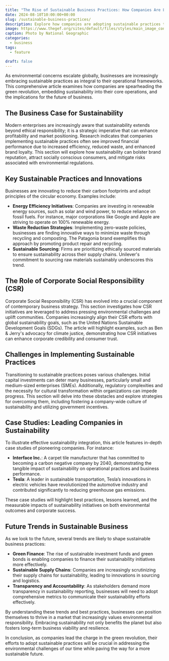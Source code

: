 ```yaml
---
title: "The Rise of Sustainable Business Practices: How Companies Are Leading the Green Revolution"
date: 2024-08-10T10:00:00+00:00
slug: /sustainable-business-practices/
description: Explore how companies are adopting sustainable practices to address environmental challenges and drive long-term growth.
image: https://www.thegef.org/sites/default/files/styles/main_image_content_width/public/windmill_0.jpg?h=e85f6c07&itok=PPxfC1OM
caption: Photo by National Geographic
categories:
  - business
tags:
  - feature

draft: false
---
```


As environmental concerns escalate globally, businesses are increasingly embracing sustainable practices as integral to their operational frameworks. This comprehensive article examines how companies are spearheading the green revolution, embedding sustainability into their core operations, and the implications for the future of business.

## The Business Case for Sustainability

Modern enterprises are increasingly aware that sustainability extends beyond ethical responsibility; it is a strategic imperative that can enhance profitability and market positioning. Research indicates that companies implementing sustainable practices often see improved financial performance due to increased efficiency, reduced waste, and enhanced brand loyalty. This section will explore how sustainability can bolster brand reputation, attract socially conscious consumers, and mitigate risks associated with environmental regulations.

## Key Sustainable Practices and Innovations

Businesses are innovating to reduce their carbon footprints and adopt principles of the circular economy. Examples include:

- **Energy Efficiency Initiatives**: Companies are investing in renewable energy sources, such as solar and wind power, to reduce reliance on fossil fuels. For instance, major corporations like Google and Apple are striving to operate on 100% renewable energy.
- **Waste Reduction Strategies**: Implementing zero-waste policies, businesses are finding innovative ways to minimize waste through recycling and composting. The Patagonia brand exemplifies this approach by promoting product repair and recycling.
- **Sustainable Sourcing**: Firms are prioritizing ethically sourced materials to ensure sustainability across their supply chains. Unilever's commitment to sourcing raw materials sustainably underscores this trend.

## The Role of Corporate Social Responsibility (CSR)

Corporate Social Responsibility (CSR) has evolved into a crucial component of contemporary business strategy. This section investigates how CSR initiatives are leveraged to address pressing environmental challenges and uplift communities. Companies increasingly align their CSR efforts with global sustainability goals, such as the United Nations Sustainable Development Goals (SDGs). The article will highlight examples, such as Ben & Jerry's advocacy for climate justice, demonstrating how CSR initiatives can enhance corporate credibility and consumer trust.

## Challenges in Implementing Sustainable Practices

Transitioning to sustainable practices poses various challenges. Initial capital investments can deter many businesses, particularly small and medium-sized enterprises (SMEs). Additionally, regulatory complexities and the necessity for cultural transformation within organizations can impede progress. This section will delve into these obstacles and explore strategies for overcoming them, including fostering a company-wide culture of sustainability and utilizing government incentives.

## Case Studies: Leading Companies in Sustainability

To illustrate effective sustainability integration, this article features in-depth case studies of pioneering companies. For instance:

- **Interface Inc.**: A carpet tile manufacturer that has committed to becoming a carbon negative company by 2040, demonstrating the tangible impact of sustainability on operational practices and business performance.
- **Tesla**: A leader in sustainable transportation, Tesla’s innovations in electric vehicles have revolutionized the automotive industry and contributed significantly to reducing greenhouse gas emissions.

These case studies will highlight best practices, lessons learned, and the measurable impacts of sustainability initiatives on both environmental outcomes and corporate success.

## Future Trends in Sustainable Business

As we look to the future, several trends are likely to shape sustainable business practices:

- **Green Finance**: The rise of sustainable investment funds and green bonds is enabling companies to finance their sustainability initiatives more effectively.
- **Sustainable Supply Chains**: Companies are increasingly scrutinizing their supply chains for sustainability, leading to innovations in sourcing and logistics.
- **Transparency and Accountability**: As stakeholders demand more transparency in sustainability reporting, businesses will need to adopt comprehensive metrics to communicate their sustainability efforts effectively.

By understanding these trends and best practices, businesses can position themselves to thrive in a market that increasingly values environmental responsibility. Embracing sustainability not only benefits the planet but also fosters long-term business viability and resilience.

In conclusion, as companies lead the charge in the green revolution, their efforts to adopt sustainable practices will be crucial in addressing the environmental challenges of our time while paving the way for a more sustainable future.
